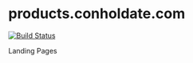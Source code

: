 # products.conholdate.com
[![Build Status](https://travis-ci.com/conholdate/products.conholdate.com.svg?branch=main)](https://travis-ci.com/conholdate/products.conholdate.com)

Landing Pages
